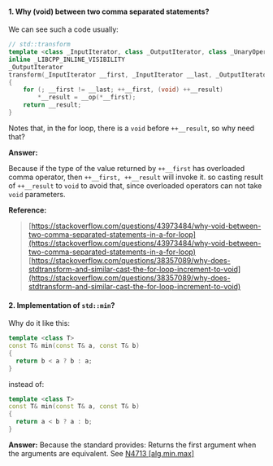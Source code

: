 
#### 1. Why (void) between two comma separated statements?

We can see such a code usually:
```c++
// std::transform
template <class _InputIterator, class _OutputIterator, class _UnaryOperation>
inline _LIBCPP_INLINE_VISIBILITY
_OutputIterator
transform(_InputIterator __first, _InputIterator __last, _OutputIterator __result, _UnaryOperation __op)
{
    for (; __first != __last; ++__first, (void) ++__result)
        *__result = __op(*__first);
    return __result;
}
```

Notes that, in the for loop, there is a `void` before `++__result`, so why need that?

**Answer:**

Because if the type of the value returned by `++__first` has overloaded comma operator, then `++__first, ++__result` will invoke it. so casting result of `++__result` to `void` to avoid that, since overloaded operators can not take `void` parameters.

**Reference:**
>[https://stackoverflow.com/questions/43973484/why-void-between-two-comma-separated-statements-in-a-for-loop](https://stackoverflow.com/questions/43973484/why-void-between-two-comma-separated-statements-in-a-for-loop)<br>[https://stackoverflow.com/questions/38357089/why-does-stdtransform-and-similar-cast-the-for-loop-increment-to-void](https://stackoverflow.com/questions/38357089/why-does-stdtransform-and-similar-cast-the-for-loop-increment-to-void)

#### 2. Implementation of `std::min`?

Why do it like this:
```c++
template <class T>
const T& min(const T& a, const T& b)
{
  return b < a ? b : a;
}
```
instead of:
```c++
template <class T>
const T& min(const T& a, const T& b)
{
  return a < b ? a : b;
}
```

**Answer:**
Because the standard provides: Returns the first argument when the arguments are equivalent. See [N4713 [alg.min.max]](http://www.open-std.org/jtc1/sc22/wg21/docs/papers/2017/n4713.pdf)

